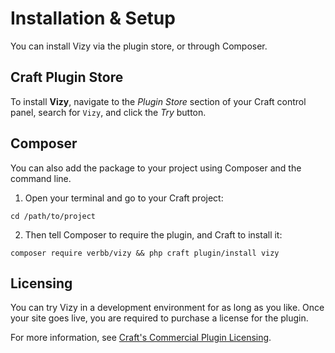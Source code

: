 # Installation & Setup
You can install Vizy via the plugin store, or through Composer.

## Craft Plugin Store
To install **Vizy**, navigate to the _Plugin Store_ section of your Craft control panel, search for `Vizy`, and click the _Try_ button.

## Composer
You can also add the package to your project using Composer and the command line.

1. Open your terminal and go to your Craft project:
```shell
cd /path/to/project
```

2. Then tell Composer to require the plugin, and Craft to install it:
```shell
composer require verbb/vizy && php craft plugin/install vizy
```

## Licensing
You can try Vizy in a development environment for as long as you like. Once your site goes live, you are required to purchase a license for the plugin.

For more information, see [Craft's Commercial Plugin Licensing](https://docs.craftcms.com/v3/plugins.html#commercial-plugin-licensing).

